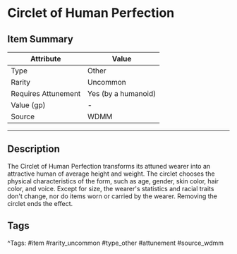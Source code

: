# Circlet of Human Perfection

## Item Summary

| Attribute            | Value                        |
|----------------------|------------------------------|
| Type                 | Other |
| Rarity               | Uncommon             |
| Requires Attunement  | Yes (by a humanoid)                |
| Value (gp)           | -    |
| Source               | WDMM |

---

## Description

The Circlet of Human Perfection transforms its attuned wearer into an attractive human of average height and weight. The circlet chooses the physical characteristics of the form, such as age, gender, skin color, hair color, and voice. Except for size, the wearer's statistics and racial traits don't change, nor do items worn or carried by the wearer. Removing the circlet ends the effect.

## Tags

^Tags: #item #rarity_uncommon #type_other #attunement #source_wdmm